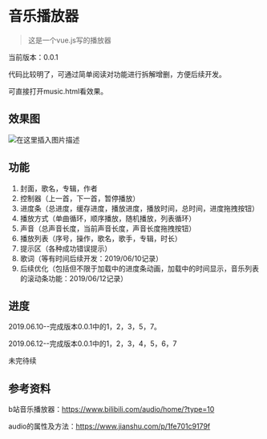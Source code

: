 # 音乐播放器

> 这是一个vue.js写的播放器

当前版本：0.0.1

代码比较明了，可通过简单阅读对功能进行拆解增删，方便后续开发。

可直接打开music.html看效果。

## 效果图
![在这里插入图片描述](https://img-blog.csdnimg.cn/2019061209372622.png?x-oss-process=image/watermark,type_ZmFuZ3poZW5naGVpdGk,shadow_10,text_aHR0cHM6Ly9ibG9nLmNzZG4ubmV0L3FxXzM5OTc0MzMx,size_16,color_FFFFFF,t_70)


## 功能

1. 封面，歌名，专辑，作者
2. 控制器（上一首，下一首，暂停播放）
3. 进度条（总进度，缓存进度，播放进度，播放时间，总时间，进度拖拽按钮）
4. 播放方式（单曲循环，顺序播放，随机播放，列表循环）
5. 声音（总声音长度，当前声音长度，声音长度拖拽按钮）
6. 播放列表（序号，操作，歌名，歌手，专辑，时长）
7. 提示区（各种成功错误提示）
8. 歌词（等有时间后续开发：2019/06/10记录）
9. 后续优化（包括但不限于加载中的进度条动画，加载中的时间显示，音乐列表的滚动条功能：2019/06/12记录）

## 进度

2019.06.10--完成版本0.0.1中的1，2，3，5，7。

2019.06.12--完成版本0.0.1中的1，2，3，4，5，6，7

未完待续

## 参考资料
b站音乐播放器：https://www.bilibili.com/audio/home/?type=10

audio的属性及方法：https://www.jianshu.com/p/1fe701c9179f

